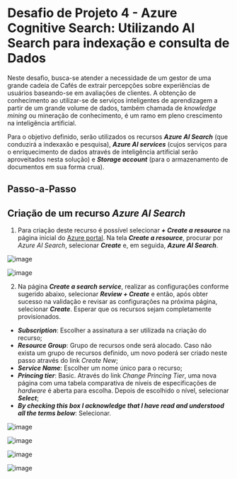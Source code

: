 # Desafio de Projeto 4 - Azure Cognitive Search: Utilizando AI Search para indexação e consulta de Dados

Neste desafio, busca-se atender a necessidade de um gestor de uma grande cadeia de Cafés de extrair percepções sobre experiências de usuários baseando-se em avaliações de clientes. A obtenção de conhecimento ao utilizar-se de serviços inteligentes de aprendizagem a partir de um grande volume de dados, também chamada de *knowledge mining* ou mineração de conhecimento, é um ramo em pleno crescimento na inteligência artificial.

Para o objetivo definido, serão utilizados os recursos ***Azure AI Search*** (que conduzirá a indexaxão e pesquisa), ***Azure AI services*** (cujos serviços para o enriquecimento de dados através de inteligência artificial serão aproveitados nesta solução) e ***Storage account*** (para o armazenamento de documentos em sua forma crua).

## Passo-a-Passo

## Criação de um recurso *Azure AI Search*

1. Para criação deste recurso é possível selecionar ***+ Create a resource*** na página inicial do [Azure portal](https://portal.azure.com/). Na tela ***Create a resource***, procurar por *Azure AI Search*, selecionar ***Create*** e, em seguida, ***Azure AI Search***.

![image](https://github.com/danielfscosta/dio-aifundamentals-projeto4-azas/assets/69484807/4151d058-5770-4c72-989d-3a5198b89516)

![image](https://github.com/danielfscosta/dio-aifundamentals-projeto4-azas/assets/69484807/fd285351-7672-4d09-9a5a-57fe1edbd2a5)

2. Na página ***Create a search service***, realizar as configurações conforme sugerido abaixo, selecionar ***Review + Create*** e então, após obter sucesso na validação e revisar as configurações na próxima página, selecionar ***Create***. Esperar que os recursos sejam completamente provisionados.

- ***Subscription***: Escolher a assinatura a ser utilizada na criação do recurso;
- ***Resource Group***: Grupo de recursos onde será alocado. Caso não exista um grupo de recursos definido, um novo poderá ser criado neste passo através do link *Create New*;
- ***Service Name***: Escolher um nome único para o recurso;
- ***Princing tier***: Basic. Através do link *Change Princing Tier*, uma nova página com uma tabela comparativa de níveis de especificações de *hardware* é aberta para escolha. Depois de escolhido o nível, selecionar ***Select***;
- ***By checking this box I acknowledge that I have read and understood all the terms below***: Selecionar.

![image](https://github.com/danielfscosta/dio-aifundamentals-projeto4-azas/assets/69484807/09760ea4-1648-425d-a8d1-5fac3526635c)

![image](https://github.com/danielfscosta/dio-aifundamentals-projeto4-azas/assets/69484807/7a38374e-7d1f-4bed-a9e2-fb05ef18eeca)

![image](https://github.com/danielfscosta/dio-aifundamentals-projeto4-azas/assets/69484807/05028328-f200-4a69-a9ed-1fe8059000e5)

![image](https://github.com/danielfscosta/dio-aifundamentals-projeto4-azas/assets/69484807/1816f3e3-b862-4c3f-9081-e18120c7eca8)
